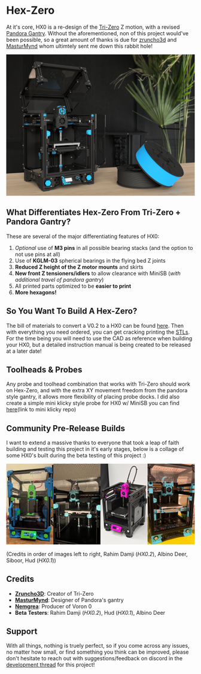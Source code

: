 # Hex-Zero

At it's core, HX0 is a re-design of the [Tri-Zero](https://github.com/zruncho3d/tri-zero) Z motion, with a revised [Pandora Gantry](https://github.com/MasturMynd/Pandora). Without the aforementioned, non of this project would've been possible, so a great amount of thanks is due for [zruncho3d](https://github.com/zruncho3d) and [MasturMynd](https://github.com/MasturMynd) whom ultimtely sent me down this rabbit hole!

![Hex-Zero_Render](/Images/Renders/Hex-Zero_Render_Blue.png)

## What Differentiates Hex-Zero From Tri-Zero + Pandora Gantry?

These are several of the major differentiating features of HX0:

1. *Optional* use of **M3 pins** in all possible bearing stacks (and the option to not use pins at all)
2. Use of **KGLM-03** spherical bearings in the flying bed Z joints
3. **Reduced Z height of the Z motor mounts** and skirts 
4. **New front Z tensioners/idlers** to allow clearance with MiniSB (*with additional travel of pandora gantry*)
5. All printed parts optimized to be **easier to print**
6. **More hexagons!**



## So You Want To Build A Hex-Zero?

The bill of materials to convert a V0.2 to a HX0 can be found [here](https://docs.google.com/spreadsheets/d/1F7fQtRNNPEZ1YoKCzFcIuKrkByZ1SoN8qf_lLwIh3ww/edit?usp=sharing). Then with everything you need ordered, you can get cracking printing the [STLs](https://github.com/Alexander-T-Moss/Hex-Zero/tree/main/STLs). For the time being you will need to use the CAD as reference when building your HX0, but a detailed instruction manual is being created to be released at a later date!



## Toolheads & Probes

Any probe and toolhead combination that works with Tri-Zero should work on Hex-Zero, and with the extra XY movement freedom from the pandora style gantry, it allows more flexibility of placing probe docks. I did also create a simple mini klicky style probe for HX0 w/ MiniSB you can find <u>here</u>(link to mini klicky repo)



## Community Pre-Release Builds

I want to extend a massive thanks to everyone that took a leap of faith building and testing this project in it's early stages, below is a collage of some HX0's built during the beta testing of this project :)

![Beta Testers Collage](/Images/Beta_Testers_Collage.jpg)

(Credits in order of images left to right, Rahim Damji (*HX0.2*), Albino Deer, Siboor, Hud (*HX0.1*))

## Credits

- **[Zruncho3D](https://github.com/zruncho3d)**: Creator of Tri-Zero
- **[MasturMynd](https://github.com/MasturMynd)**: Designer of Pandora's gantry
- **[Nemgrea](https://github.com/nemgrea)**: Producer of Voron 0
- **Beta Testers**: Rahim Damji (*HX0.2*), Hud (*HX0.1*), Albino Deer



## Support

With all things, nothing is truely perfect, so if you come across any issues, no matter how small, or find something you think can be improved, please don't hesitate to reach out with suggestions/feedback on discord in the [development thread](https://discord.com/channels/825469421346226226/1095450118553084085) for this project!
